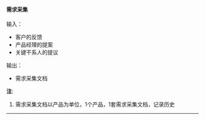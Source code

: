 #### 需求采集

输入：
* 客户的反馈
* 产品经理的提案
* 关键干系人的提议

输出：
* 需求采集文档

**注**: 
1. 需求采集文档以产品为单位，1个产品，1套需求采集文档，记录历史

---

